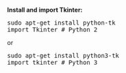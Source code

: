 <b>Install and import Tkinter:</b>
<pre>
sudo apt-get install python-tk
import Tkinter # Python 2
</pre>
or
<pre>
sudo apt-get install python3-tk
import tkinter # Python 3
</pre>
